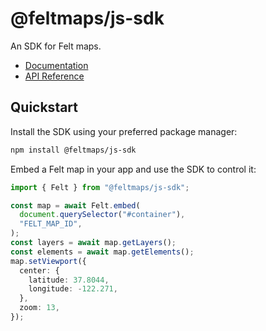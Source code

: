 # @feltmaps/js-sdk

An SDK for Felt maps.

- [Documentation](https://developers.felt.com/js-sdk)
- [API Reference](https://developers.felt.com/js-api)

## Quickstart

Install the SDK using your preferred package manager:

```bash
npm install @feltmaps/js-sdk
```

Embed a Felt map in your app and use the SDK to control it:

```typescript
import { Felt } from "@feltmaps/js-sdk";

const map = await Felt.embed(
  document.querySelector("#container"),
  "FELT_MAP_ID",
);
const layers = await map.getLayers();
const elements = await map.getElements();
map.setViewport({
  center: {
    latitude: 37.8044,
    longitude: -122.271,
  },
  zoom: 13,
});
```
